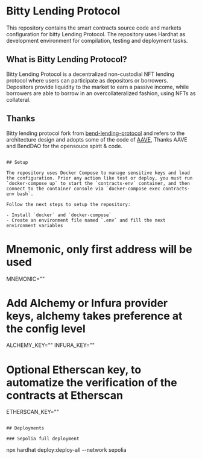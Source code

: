 # Bitty Lending Protocol

This repository contains the smart contracts source code and markets configuration for bitty Lending Protocol. The repository uses Hardhat as development environment for compilation, testing and deployment tasks.

## What is Bitty Lending Protocol?

Bitty Lending Protocol is a decentralized non-custodial NFT lending protocol where users can participate as depositors or borrowers. Depositors provide liquidity to the market to earn a passive income, while borrowers are able to borrow in an overcollateralized fashion, using NFTs as collateral.


## Thanks
Bitty lending protocol fork from [bend-lending-protocol](https://github.com/BendDAO/bend-lending-protocol) and refers to the architecture design and adopts some of the code of [AAVE](https://github.com/aave),
Thanks AAVE and BendDAO for the opensouce spirit & code.

```

## Setup

The repository uses Docker Compose to manage sensitive keys and load the configuration. Prior any action like test or deploy, you must run `docker-compose up` to start the `contracts-env` container, and then connect to the container console via `docker-compose exec contracts-env bash`.

Follow the next steps to setup the repository:

- Install `docker` and `docker-compose`
- Create an environment file named `.env` and fill the next environment variables

```
# Mnemonic, only first address will be used
MNEMONIC=""

# Add Alchemy or Infura provider keys, alchemy takes preference at the config level
ALCHEMY_KEY=""
INFURA_KEY=""

# Optional Etherscan key, to automatize the verification of the contracts at Etherscan
ETHERSCAN_KEY=""

```

## Deployments

### Sepolia full deployment
```
npx hardhat deploy:deploy-all --network sepolia
```
